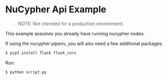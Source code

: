 # NuCypher Api Example

> NOTE: Not intended for a production environment.

This example assumes you already have running nucypher nodes.

If using the nucypher pipenv, you will also need a few additional packages.

```sh
$ pip3 install flask flask_cors
```

Run:

```sh
$ python script.py
```
